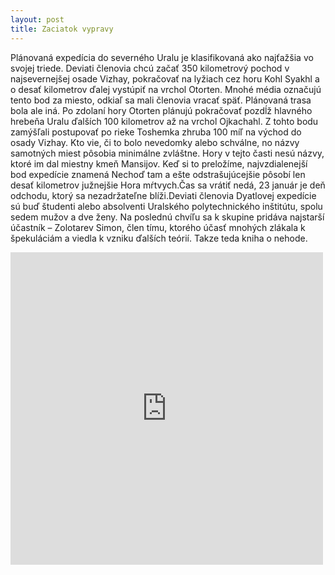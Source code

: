 ```yaml
---
layout: post
title: Zaciatok vypravy
---
```



Plánovaná expedícia do severného Uralu je klasifikovaná ako najťažšia vo svojej triede. Deviati členovia chcú začať 350 kilometrový pochod v najsevernejšej osade Vizhay, pokračovať na lyžiach cez horu Kohl Syakhl a o desať kilometrov ďalej vystúpiť na vrchol Otorten. Mnohé média označujú tento bod za miesto, odkiaľ sa mali členovia vracať späť. Plánovaná trasa bola ale iná. Po zdolaní hory Otorten plánujú pokračovať pozdĺž hlavného hrebeňa Uralu ďalších 100 kilometrov až na vrchol Ojkachahl. Z tohto bodu zamýšľali postupovať po rieke Toshemka zhruba 100 míľ na východ do osady Vizhay. Kto vie, či to bolo nevedomky alebo schválne, no názvy samotných miest pôsobia minimálne zvláštne. Hory v tejto časti nesú názvy, ktoré im dal miestny kmeň Mansijov. Keď si to preložíme, najvzdialenejší bod expedície znamená Nechoď tam a ešte odstrašujúcejšie pôsobí len desať kilometrov južnejšie Hora mŕtvych.Čas sa vrátiť nedá, 23 január je deň odchodu, ktorý sa nezadržateľne blíži.Deviati členovia Dyatlovej expedície sú buď študenti alebo absolventi Uralského polytechnického inštitútu, spolu sedem mužov a dve ženy. Na poslednú chvíľu sa k skupine pridáva najstarší účastník – Zolotarev Simon, člen tímu, ktorého účasť mnohých zlákala k špekuláciám a viedla k vzniku ďalších teórií. Takze teda kniha o nehode.

<iframe frameborder="0" scrolling="no" style="border:0px" src="https://books.google.cz/books?id=yKc7AwAAQBAJ&lpg=PP1&dq=dyatlov%20pass&hl=sk&pg=PP1&output=embed" width="500" height="500"> </iframe>

